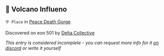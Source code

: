 ## 🌋 Volcano Influeno

`🪧 Place` in [Peace Death Gorge](../refs/peace_death_gorge.md)

Discovered on eon 501 by [Delta Collective](../refs/delta_collective.md)

_This entry is considered incomplete - you can request more info for it [on discord](<https://discord.com/channels/562910943848169472/1173922660489633802>) or write it yourself_

<!---
keywords:  dc, peace death gorge
aliases: 
-->
